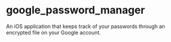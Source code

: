 # google_password_manager
An iOS application that keeps track of your passwords through an encrypted file on your Google account.
